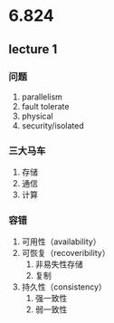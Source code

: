 # 6.824

## lecture 1

### 问题

1. parallelism
2. fault tolerate
3. physical
4. security/isolated

### 三大马车

1. 存储
2. 通信
3. 计算

### 容错

1. 可用性（availability）
2. 可恢复（recoveribility）
   1. 非易失性存储
   2. 复制
3. 持久性（consistency）
   1. 强一致性
   2. 弱一致性

### 

